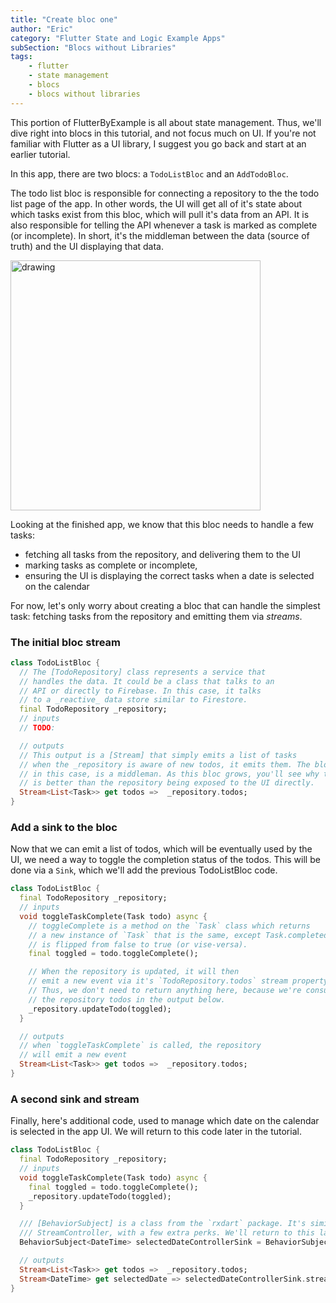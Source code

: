 ```yaml
---
title: "Create bloc one"
author: "Eric"
category: "Flutter State and Logic Example Apps"
subSection: "Blocs without Libraries"
tags:
    - flutter
    - state management
    - blocs
    - blocs without libraries
---
```


<div class="aside">This portion of FlutterByExample is all about state management. Thus, we'll dive right into blocs in this tutorial, and not focus much on UI. If you're not familiar with Flutter as a UI library, I suggest you go back and start at an earlier tutorial.</div>

In this app, there are two blocs: a `TodoListBloc` and an `AddTodoBloc`. 

The todo list bloc is responsible for connecting a repository to the the todo list page of the app. In other words, the UI will get all of it's state about which tasks exist from this bloc, which will pull it's data from an API. It is also responsible for telling the API whenever a task is marked as complete (or incomplete). In short, it's the middleman between the data (source of truth) and the UI displaying that data.

<img src="images/calendar_app/calendar_app_home.png" alt="drawing" style="width:400px;"/>

Looking at the finished app, we know that this bloc needs to handle a few tasks:

* fetching all tasks from the repository, and delivering them to the UI
* marking tasks as complete or incomplete, 
* ensuring the UI is displaying the correct tasks when a date is selected on the calendar

For now, let's only worry about creating a bloc that can handle the simplest task: fetching tasks from the repository and emitting them via _streams_.

### The initial bloc stream

```dart
class TodoListBloc {
  // The [TodoRepository] class represents a service that
  // handles the data. It could be a class that talks to an
  // API or directly to Firebase. In this case, it talks
  // to a _reactive_ data store similar to Firestore. 
  final TodoRepository _repository;
  // inputs
  // TODO:

  // outputs
  // This output is a [Stream] that simply emits a list of tasks
  // when the _repository is aware of new todos, it emits them. The bloc
  // in this case, is a middleman. As this bloc grows, you'll see why this
  // is better than the repository being exposed to the UI directly.
  Stream<List<Task>> get todos =>  _repository.todos;
}
```

### Add a sink to the bloc

Now that we can emit a list of todos, which will be eventually used by the UI, we need a way to toggle the completion status of the todos. This will be done via a `Sink`, which we'll add the previous TodoListBloc code.

```dart
class TodoListBloc {
  final TodoRepository _repository;
  // inputs
  void toggleTaskComplete(Task todo) async {
    // toggleComplete is a method on the `Task` class which returns
    // a new instance of `Task` that is the same, except Task.completed
    // is flipped from false to true (or vise-versa).
    final toggled = todo.toggleComplete();

    // When the repository is updated, it will then
    // emit a new event via it's `TodoRepository.todos` stream property.
    // Thus, we don't need to return anything here, because we're consuming
    // the repository todos in the output below.
    _repository.updateTodo(toggled);
  }

  // outputs
  // when `toggleTaskComplete` is called, the repository
  // will emit a new event
  Stream<List<Task>> get todos =>  _repository.todos;
}
```

### A second sink and stream

Finally, here's additional code, used to manage which date on the calendar is selected in the app UI. We will return to this code later in the tutorial.

```dart
class TodoListBloc {
  final TodoRepository _repository;
  // inputs
  void toggleTaskComplete(Task todo) async {
    final toggled = todo.toggleComplete();
    _repository.updateTodo(toggled);
  }

  /// [BehaviorSubject] is a class from the `rxdart` package. It's similar to a 
  /// StreamController, with a few extra perks. We'll return to this later.
  BehaviorSubject<DateTime> selectedDateControllerSink = BehaviorSubject<DateTime>();

  // outputs
  Stream<List<Task>> get todos =>  _repository.todos;
  Stream<DateTime> get selectedDate => selectedDateControllerSink.stream;
}
```